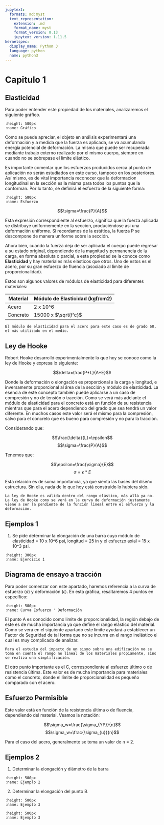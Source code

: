 ```yaml
---
jupytext:
  formats: md:myst
  text_representation:
    extension: .md
    format_name: myst
    format_version: 0.13
    jupytext_version: 1.11.5
kernelspec:
  display_name: Python 3
  language: python
  name: python3
---
```


# Capitulo 1

## Elasticidad

Para poder entender este propiedad de los materiales, analizaremos el siguiente gráfico.

```{figure} 1.svg
:height: 500px
:name: Gráfico
```

Como se puede apreciar, el objeto en análisis experimentará una deformación y a medida que la fuerza es aplicada, se va acumulando energía potencial de deformación. La misma que puede ser recuperada mediante trabajo externo realizado por el mismo cuerpo, siempre en cuando no se sobrepase el límite elástico.

Es importante comentar que los esfuerzos producidos cerca al punto de aplicación no serán estudiados en este curso, tampoco en los posteriores. Así mismo, es de vital importancia reconocer que la deformacion longitudinal en la sección es la misma para todos los puntos que la conforman. Por lo tanto, se definirá el esfuerzo de la siguiente forma:

```{figure} 2.svg
:height: 500px
:name: Esfuerzo
```

$$\sigma=\frac{P}{A}$$

Esta expresión correspondiente al esfuerzo, significa que la fuerza aplicada se distribuye uniformemente en la seccion, produciéndose asi una deformación uniforme. Si recordamos de la estática, la fuerza P se descompone de manera uniforme sobre la sección.

Ahora bien, cuando la fuerza deja de ser aplicada el cuerpo puede regresar a su estado original, dependiendo de la magnitud y permanencia de la carga, en forma absoluta o parcial, a esta propiedad se la conoce como **Elasticidad** y hay materiales más elásticos que otros. Uno de estos es el acero, por su gran esfuerzo de fluencia (asociado al límite de proporcionalidad).

Estos son algunos valores de módulos de elasticidad para diferentes materiales:

| Material | Módulo de Elasticidad (kgf/cm2) |
|----------|-----------------------------|
| Acero    | 2 x 10^6                  |
| Concreto | 15000 x $\sqrt{f'c}$              |


```{note}
El módulo de elasticidad para el acero para este caso es de grado 60, el más utilizado en el medio.

```

## Ley de Hooke

Robert Hooke desarrolló experimentalmente lo que hoy se conoce como la ley de Hooke y expresa lo siguiente:

$$\delta=\frac{P*L}{A*E}$$

Donde la deformación o elongación es proporcional a la carga y longitud, e inversamente proporcional al área de la sección y módulo de elasticidad. La esencia de este concepto también puede aplicarse a un caso de compresión y no de tensión o tracción. Como se verá más adelante el módulo de elasticidad para el concreto está en función de su resistencia mientras que para el acero dependiendo del grado que sea tendrá un valor diferente. En muchos casos este valor será el mismo para la compresión, salvo para el concreto que es bueno para compresión y no para la tracción.

Considerando que:

$$\frac{\delta}{L}=\epsilon$$
$$\sigma=\frac{P}{A}$$

Tenemos que:

$$\epsilon=\frac{\sigma}{E}$$
$$\sigma=\epsilon*E$$

Esta relación es de suma importancia, ya que sienta las bases del diseño estructura. Sin ella, nada de lo que hoy está construido lo hubiera sido.

```{warning}
La ley de Hooke es válida dentro del rango elástico, más allá ya no. La ley de Hooke como se verá en la curva de deformación justamente viene a ser la pendiente de la función lineal entre el esfuerzo y la deformación.
```

## Ejemplos 1

1. Se pide determinar la elongación de una barra cuyo módulo de elasticidad = 10 x 10^6 psi, longitud = 25 in y el esfuerzo axial = 15 x 10^3 psi.

```{figure} 3.svg
:height: 300px
:name: Ejercicio 1
```

## Diagrama de ensayo a tracción

Para poder comenzar con este apartado, haremos referencia a la curva de esfuerzo ($\sigma$) y deformación ($\epsilon$). En esta gráfica, resaltaremos 4 puntos en específico:

```{figure} 4.svg
:height: 500px
:name: Curva Esfuerzo ' Deformación
```

El punto A es conocido como limite de proporcionalidad, la región debajo de este es de mucha importancia ya que define el rango elástico del material. Como se verá en el siguiente apartado este límite ayudará a establecer un Factor de Seguridad de tal forma que no se incurra en el rango inelástico el cual es muy complicado de analizar.

```{warning}
Para el estudio del impacto de un sismo sobre una edificación no se toma en cuenta el rango no lineal de los materiales propiamente, sino se realiza una simplificación.
```

El otro punto importante es el C, correspondiente al esfuerzo último o de resistencia última. Este valor es de mucha importancia para materiales como el concreto, donde el límite de proporcionalidad es pequeño comparado con el acero.


## Esfuerzo Permisible

Este valor está en función de la resistencia última o de fluencia, dependiendo del material. Veamos la notación:

$$\sigma_w=\frac{\sigma_{YP}}{n}$$
$$\sigma_w=\frac{\sigma_{u}}{n}$$

Para el caso del acero, generalmente se toma un valor de n = 2.

## Ejemplos 2

1. Determinar la elongación y diámetro de la barra

```{figure} 5.svg
:height: 500px
:name: Ejemplo 2
```

2. Determinar la elongación del punto B.

```{figure} 6.svg
:height: 500px
:name: Ejemplo 3
```

```{figure} 7.svg
:height: 500px
:name: Ejemplo 3
```